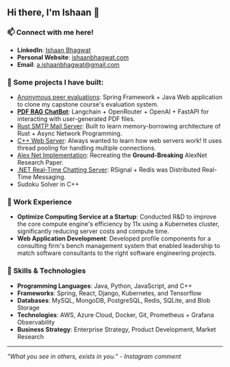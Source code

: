 ## Hi there, I'm Ishaan 👋

### 📫 Connect with me here!
- **LinkedIn**: [Ishaan Bhagwat](https://www.linkedin.com/in/ishaanbhagwat)
- **Personal Website**: [ishaanbhagwat.com](www.ishaanbhagwat.com)
- **Email**: a.ishaanbhagwat@gmail.com

### 🔧 Some projects I have built:
- [Anonymous peer evaluations](https://github.com/ishaanbhagwat/peer-eval-tool): Spring Framework + Java Web application to clone my capstone course's evaluation system.
- [**PDF RAG ChatBot**](https://github.com/ishaanbhagwat/fastAPI-rag-server): Langchain + OpenRouter + OpenAI + FastAPI for interacting with user-generated PDF files.
- [Rust SMTP Mail Server](https://github.com/ishaanbhagwat/rust-smtp-mail-server): Built to learn memory-borrowing architecture of Rust + Async Network Programming.
- [C++ Web Server](https://github.com/ishaanbhagwat/cpp-mt-http-server): Always wanted to learn how web servers work! It uses thread pooling for handling multiple connections.
- [Alex Net Implementation](https://github.com/ishaanbhagwat/alexnet-cnn-impl): Recreating the **Ground-Breaking** AlexNet Research Paper.
- [.NET Real-Time Chatting Server](https://github.com/ishaanbhagwat/real-time-chat-app): RSignal + Redis was Distributed Real-Time Messaging.
- Sudoku Solver in C++

### 🌟 Work Experience
- **Optimize Computing Service at a Startup**: Conducted R&D to improve the core compute engine's efficiency by 11x using a Kubernetes cluster, significantly reducing server costs and compute time.
- **Web Application Development**: Developed profile components for a consulting firm's bench management system that enabled leadership to match software consultants to the right software engineering projects.

### 🌱 Skills & Technologies
- **Programming Languages**: Java, Python, JavaScript, and C++
- **Frameworks**: Spring, React, Django, Kubernetes, and Tensorflow
- **Databases**: MySQL, MongoDB, PostgreSQL, Redis, SQLite, and Blob Storage
- **Technologies**: AWS, Azure Cloud, Docker, Git, Prometheus + Grafana Observability
- **Business Strategy**: Enterprise Strategy, Product Development, Market Research
---

_“What you see in others, exists in you.”_ - _Instagram comment_

